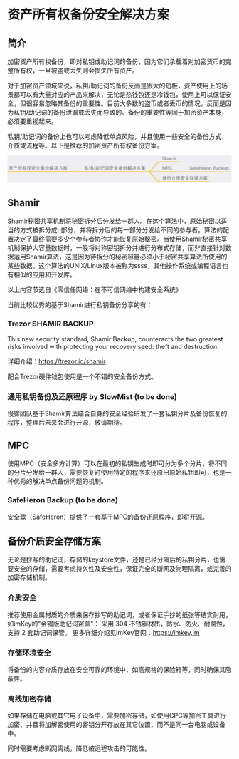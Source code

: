 # 资产所有权备份安全解决方案

## 简介
加密资产所有权备份，即对私钥或助记词的备份，因为它们承载着对加密货币的完整所有权，一旦被盗或丢失则会损失所有资产。

对于加密资产领域来说，私钥/助记词的备份反而是很大的短板，资产使用上的场景都可以有大量对应的产品来解决，无论是热钱包还是冷钱包，使用上可以保证安全，但很容易忽略其备份的重要性。目前大多数的盗币或者丢币的情况，反而是因为私钥/助记词的备份泄漏或丢失而导致的。备份的重要性等同于加密资产本身，必须要重视起来。

私钥/助记词的备份上也可以考虑降低单点风险，并且使用一些安全的备份方式、介质或流程等。以下是推荐的加密资产所有权备份方案。

![](images/Backup1.png)

## Shamir
Shamir秘密共享机制将秘密拆分后分发给一群人。在这个算法中，原始秘密以适当的方式被拆分成n部分，并将拆分后的每一部分分发给不同的参与者。算法的配置决定了最终需要多少个参与者协作才能恢复原始秘密。当使用Shamir秘密共享机制保护大容量数据时，一般将对称密钥拆分并进行分布式存储，而非直接针对数据运用Shamir算法，这是因为待拆分的秘密容量必须小于秘密共享算法所使用的某些数据。这个算法的UNIX/Linux版本被称为ssss，其他操作系统或编程语言也有相似的应用和开发库。

以上内容节选自《零信任网络：在不可信网络中构建安全系统》 

当前比较优秀的基于Shamir进行私钥备份分享的有：

### Trezor SHAMIR BACKUP
This new security standard, Shamir Backup, counteracts the two greatest risks involved with protecting your recovery seed: theft and destruction.

详细介绍：https://trezor.io/shamir

配合Trezor硬件钱包使用是一个不错的安全备份方式。

### 通用私钥备份及还原程序 by SlowMist (to be done)
慢雾团队基于Shamir算法结合自身的安全经验研发了一套私钥分片及备份恢复的程序，整理后未来会进行开源，敬请期待。

## MPC
使用MPC（安全多方计算）可以在最初的私钥生成时即可分为多个分片，将不同的分片分发给一群人，需要恢复时使用特定的程序来还原出原始私钥即可，也是一种优秀的解决单点备份问题的机制。

### SafeHeron Backup (to be done)
安全鹭（SafeHeron）提供了一套基于MPC的备份还原程序，即将开源。

## 备份介质安全存储方案
无论是抄写的助记词，存储的keystore文件，还是已经分隔后的私钥分片，也需要安全的存储，需要考虑持久性及安全性，保证完全的断网及物理隔离，或完善的加密存储机制。

### 介质安全
推荐使用金属材质的介质来保存抄写的助记词，或者保证手抄的纸张等结实耐用，如imKey的"金钢版助记词密盒"：
采用 304 不锈钢材质，防水、防火、耐腐蚀，支持 2 套助记词保管。
更多详细介绍见imKey官网：https://imkey.im

### 存储环境安全
将备份的内容介质存放在安全可靠的环境中，如高规格的保险箱等，同时确保其隐蔽性。

### 离线加密存储
如果存储在电脑或其它电子设备中，需要加密存储，如使用GPG等加密工具进行加密，并且将加解密使用的密钥分开存放在其它位置，而不是同一台电脑或设备中。

同时需要考虑断网离线，降低被远程攻击的可能性。
